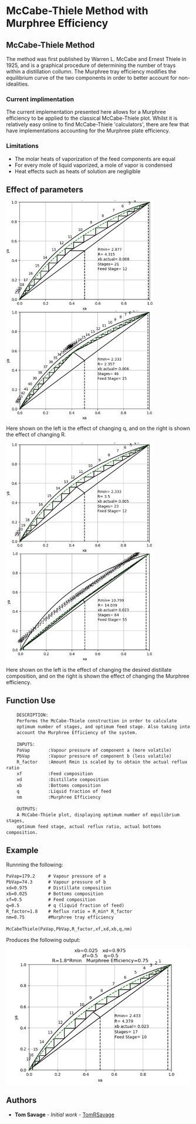 
# McCabe-Thiele Method with Murphree Efficiency


## McCabe-Thiele Method
The method was first published by Warren L. McCabe and Ernest Thiele in 1925, and is a graphical procedure of determining the number of trays within a distillation collumn. The Murphree tray efficiency modifies the equilibrium curve of the two components in order to better account for non-idealities. 

### Current implimentation
The current implementation presented here allows for a Murphree efficiency to be applied to the classical McCabe-Thiele plot. Whilst it is relatively easy online to find McCabe-Thiele 'calculators', there are few that have implementations accounting for the Murphree plate efficiency. 

### Limitations
* The molar heats of vaporization of the feed components are equal
* For every mole of liquid vaporized, a mole of vapor is condensed
* Heat effects such as heats of solution are negligible

## Effect of parameters
<img align="center" src="https://github.com/TomRSavage/McCabeThiele/blob/master/q.gif" width="400"> <img align="center" src="https://github.com/TomRSavage/McCabeThiele/blob/master/R.gif" width="400"> 

Here shown on the left is the effect of changing q, and on the right is shown the effect of changing R. 

<img align="center" src="https://github.com/TomRSavage/McCabeThiele/blob/master/xd.gif" width="400"> <img align="center" src="https://github.com/TomRSavage/McCabeThiele/blob/master/nm.gif" width="400"> 

Here shown on the left is the effect of changing the desired distillate composition, and on the right is shown the effect of changing the Murphree efficiency. 

## Function Use
```
    DESCRIPTION: 
    Performs the McCabe-Thiele construction in order to calculate
    optimum number of stages, and optimum feed stage. Also taking into 
    account the Murphree Efficiency of the system. 

    INPUTS: 
    PaVap       :Vapour pressure of component a (more volatile)
    PbVap       :Vapour pressure of component b (less volatile)
    R_factor    :Amount Rmin is scaled by to obtain the actual reflux ratio
    xf          :Feed composition 
    xd          :Distillate composition 
    xb          :Bottoms composition 
    q           :Liquid fraction of feed
    nm          :Murphree Efficiency

    OUTPUTS: 
    A McCabe-Thiele plot, displaying optimum number of equilibrium stages, 
    optimum feed stage, actual reflux ratio, actual bottoms composition. 
```
## Example
Runnning the following: 
```
PaVap=179.2     # Vapour pressure of a
PbVap=74.3      # Vapour pressure of b 
xd=0.975        # Distillate composition 
xb=0.025        # Bottoms composition 
xf=0.5          # Feed composition 
q=0.5           # q (liquid fraction of feed)
R_factor=1.8    # Reflux ratio = R_min* R_factor
nm=0.75         #Murphree tray efficiency

McCabeThiele(PaVap,PbVap,R_factor,xf,xd,xb,q,nm)
```
Produces the following output: 

<img align='center' src="https://github.com/TomRSavage/McCabeThiele/blob/master/McCabeThielePlot.png" width="500">

## Authors

* **Tom Savage** - *Initial work* - [TomRSavage](https://github.com/TomRSavage)

